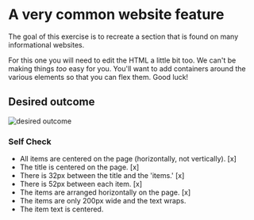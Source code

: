 # A very common website feature

The goal of this exercise is to recreate a section that is found on many informational websites.

For this one you will need to edit the HTML a little bit too. We can't be making things _too_ easy for you. You'll want to add containers around the various elements so that you can flex them. Good luck!

## Desired outcome

![desired outcome](./desired-outcome.png)

### Self Check

- All items are centered on the page (horizontally, not vertically). [x]
- The title is centered on the page. [x]
- There is 32px between the title and the 'items.' [x]
- There is 52px between each item. [x]
- The items are arranged horizontally on the page. [x]
- The items are only 200px wide and the text wraps.
- The item text is centered.
